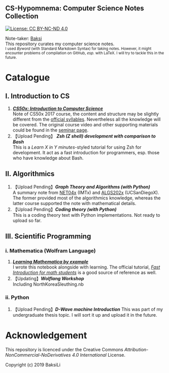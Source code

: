 CS-Hypomnema: Computer Science Notes Collection
---
[![License: CC BY-NC-ND 4.0](https://img.shields.io/badge/License-CC%20BY--NC--ND%204.0-lightgrey.svg)](https://creativecommons.org/licenses/by-nc-nd/4.0/)

Note-taker: [Baksi](https://github.com/BaksiLi)  
This repository curates my computer science notes.    
<sub>I used *Byword* (with Standard Markdown Syntax) for taking notes. However, it might encounter problems of compilation on GitHub, *esp.* with LaTeX. I will try to tackle this in the future. </sub>

# Catalogue
## I. Introduction to CS
1. [***CS50x: Introduction to Computer Science***](https://github.com/BaksiLi/CS-Hypomnema/blob/master/Resources/General/CS50x%20Intro%20to%20Computer%20Science.md)   
	Note of CS50x 2017 course, the content and structure may be slightly different from the [official syllables](http://docs.cs50.net/2017/x/syllabus.html). Nevertheless all the knowledge will be covered. The original course video and other supporting materials could be found in the [seminar page](http://cs50.tv/2017/fall/#about,lectures).
1. 【Upload Pending】 ***Zsh (Z shell) development with comparison to Bash***   
	This is a *Learn X in Y minutes*-styled tutorial for using Zsh for development. It act as a fast introduction for programmers, esp. those who have knowledge about Bash.
## II. Algorithmics
1. 【Upload Pending】***Graph Theory and Algorithms (with Python)***   
	A summary note from [NET04x](https://www.imt-atlantique.fr/fr/formation/moocs-et-cours-ouverts/moocs/advanced-algorithmics-and-graph-theory-python) (IMTx) and [ALGS202x](https://www.edx.org/course/graph-algorithms-uc-san-diegox-algs202x) (UCSanDiegoX). The former provided most of the algorithmics knowledge, whereas the latter course supported the note with mathematical details.
1. 【Upload Pending】***Coding theory (with Python)***   
	This is a coding theory text with Python implementations. Not ready to upload so far.
## III. Scientific Programming
### i. Mathematica (Wolfram Language)
1. [***Learning Mathematica by example***](https://github.com/BaksiLi/Wolflang-Workshop/blob/master/resources/myNote.nb)   
	I wrote this notebook alongside with learning. The official tutorial, [*Fast Introduction for math students*](http://www.wolfram.com/language/fast-introduction-for-math-students/en/) is a good source of reference as well.
1. 【Updating】***Wolflang Workshop***   
	Including NorthKoreaSleuthing.nb
### ii. Python
1. 【Upload Pending】***D-Wave machine Introduction***
	This was part of my undergraduate thesis topic. I will sort it up and upload it in the future.
# Acknowledgement
This repository is licenced under the Creative Commons *Attribution-NonCommercial-NoDerivatives 4.0 International* License.  

Copyright (c) 2019 BaksiLi